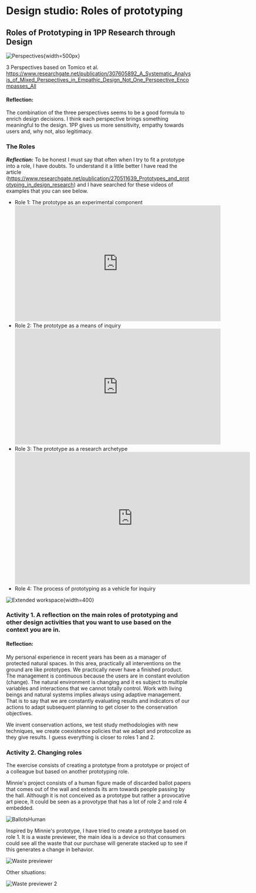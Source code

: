 # Design studio: **Roles of prototyping**

## Roles of Prototyping in 1PP Research through Design

![ Perspectives ](../../images/3P.png){width=500px}

3 Perspectives based on Tomico et al. 
https://www.researchgate.net/publication/307605892_A_Systematic_Analysis_of_Mixed_Perspectives_in_Empathic_Design_Not_One_Perspective_Encompasses_All

#### Reflection:
The combination of the three perspectives seems to be a good formula to enrich design decisions. I think each perspective brings something meaningful to the design. 1PP gives us more sensitivity, empathy towards users and, why not, also legitimacy.

### The Roles

***Reflection:*** To be honest I must say that often when I try to fit a prototype into a role, I have doubts. To understand it a little better I have read the article (https://www.researchgate.net/publication/270511639_Prototypes_and_prototyping_in_design_research) and I have searched for these videos of examples that you can see below.

-   Role 1: The prototype as an experimental component
    <iframe width="560" height="315" src="https://www.youtube.com/embed/N0pFySXLJJA?si=WZhJZxdotUe6zROG" title="YouTube video player" frameborder="0" allow="accelerometer; autoplay; clipboard-write; encrypted-media; gyroscope; picture-in-picture; web-share" allowfullscreen></iframe>
-   Role 2: The prototype as a means of inquiry
    <iframe width="560" height="315" src="https://www.youtube.com/embed/xbQCM3Fmw_s?si=n7QN370H1Yr_oYKv" title="YouTube video player" frameborder="0" allow="accelerometer; autoplay; clipboard-write; encrypted-media; gyroscope; picture-in-picture; web-share" allowfullscreen></iframe>
-   Role 3: The prototype as a research archetype
    <iframe title="vimeo-player" src="https://player.vimeo.com/video/48763713?h=2779531d3a" width="640" height="360" frameborder="0"    allowfullscreen></iframe>
-   Role 4: The process of prototyping as a vehicle for inquiry

![ Extended workspace ](../../images/ExpandWorkspace_AVB.png){width=400}

### Activity 1. A reflection on the main roles of prototyping and other design activities that you want to use based on the context you are in.

#### Reflection:
My personal experience in recent years has been as a manager of protected natural spaces. In this area, practically all interventions on the ground are like prototypes. We practically never have a finished product. The management is continuous because the users are in constant evolution (change). The natural environment is changing and it es subject to multiple variables and interactions that we cannot totally control. Work with living beings and natural systems implies always using adaptive management. That is to say that we are constantly evaluating results and indicators of our actions to adapt subsequent planning to get closer to the conservation objectives.

We invent conservation actions, we test study methodologies with new techniques, we create coexistence policies that we adapt and protocolize as they give results. I guess everything is closer to roles 1 and 2.

### Activity 2. Changing roles

The exercise consists of creating a prototype from a prototype or project of a colleague but based on another prototyping role.

Minnie's project consists of a human figure made of discarded ballot papers that comes out of the wall and extends its arm towards people passing by the hall. Although it is not conceived as a prototype but rather a provocative art piece, It could be seen as a provotype that has a lot of role 2 and role 4 embedded.

![ BallotsHuman ](../../images/MinnieElectoralBallotsHuman.jpg)

Inspired by Minnie's prototype, I have tried to create a prototype based on role 1. It is a waste previewer, the main idea is a device so that consumers could see all the waste that our purchase will generate stacked up to see if this generates a change in behavior.

![Waste previewer ](../../images/PreWasteVisualizer1.PNG)

Other situations:

![Waste previewer 2 ](../../images/PreWasteVisualizer234.PNG)
